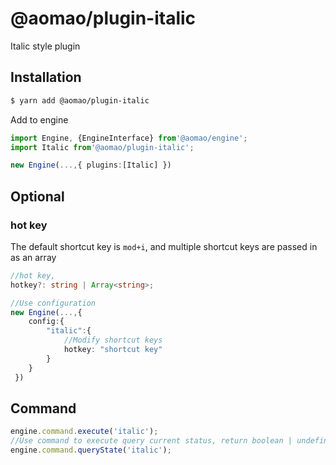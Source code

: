 # @aomao/plugin-italic

Italic style plugin

## Installation

```bash
$ yarn add @aomao/plugin-italic
```

Add to engine

```ts
import Engine, {EngineInterface} from'@aomao/engine';
import Italic from'@aomao/plugin-italic';

new Engine(...,{ plugins:[Italic] })
```

## Optional

### hot key

The default shortcut key is `mod+i`, and multiple shortcut keys are passed in as an array

```ts
//hot key,
hotkey?: string | Array<string>;

//Use configuration
new Engine(...,{
    config:{
        "italic":{
            //Modify shortcut keys
            hotkey: "shortcut key"
        }
    }
 })
```

## Command

```ts
engine.command.execute('italic');
//Use command to execute query current status, return boolean | undefined
engine.command.queryState('italic');
```
